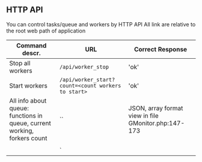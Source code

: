 ## HTTP API

You can control tasks/queue and workers by HTTP API
All link are relative to the root web path of application

|Command descr.      |URL                         |Correct Response                         |
|----------------|-------------------------------|-----------------------------|
|Stop all workers|`/api/worker_stop`            |'ok'            |
|Start workers         |`/api/worker_start?count=<count workers to start>`|'ok'            |
|All info about queue: functions in queue, current working, forkers count          |``            |JSON, array format view in file GMonitor.php:147-173                                                                                                         
                                                                                                                                |
|          |`            |            |